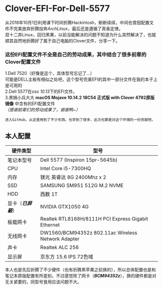 # Clover-EFI-For-Dell-5577

  从2018年10月1日利用课下时间折腾Hackintosh，断断续续，中间也曾因配置文件不完美放弃折腾投奔*ArchLinux*，最后还是遵循了真香定律。  
  双十二弃Linux，回归黑果，以前没能解决的问题不知道为什么突然解决了，也就顺其自然地折腾好了属于自己电脑的Clover文件，分享一下。  
  ### 这份EFI配置文件不全是自己的劳动成果，其中结合了很多前辈的Clover配置文件  
  1.Dell 7520（好像是这个，具体型号忘记了...）  
  可能是DELL主板有相似之处吧，这个型号完美EFI的其中一部分文件在我的本子上是可用的  
  2.Dell 5577在*osx 10.13*下的EFI文件。  
  3.黑锅小兵大大 **macOS Mojave 10.14.2 18C54 正式版 with Clover 4792原版镜像** 中含有的EFI配置文件  
  *（感谢前辈们的劳动成果了，谢谢鸭~）*
  
    进入GitHub，从这里用到了不少东西，也学到了很多，此次也算是对这个环境的一份贡献吧。

## 本人配置

 硬件类型|型号
 ---- | ----- 
 笔记本型号|Dell 5577 (Inspiron 15pr-5645b)
 CPU|Intel Core i5-7300HQ
 内存|镁光 英睿达 8G 2400Mhz x 2
 SSD|SAMSUNG SM951 512G M.2 NVME
 HDD|西数 1T
 显卡（***已屏蔽***）|NVIDIA GTX1050 4G
 板载网卡|Realtek RTL8168H/8111H PCI Express Gigabit Ethernet
 无线网卡|DW1560/BCM94352z 802.11ac Wireless Network Adapter
 声卡|Realtek ALC 256
 显示屏|京东方 15.6 IPS 72色域
 
  本人也是先后折腾了不少硬件（也有折腾黑苹果之前换的），所以总体配置也是和笔记本原版配置有所差别，不过感觉除了网卡（***BCM94352z***），换的硬件都是对无关紧要的，同型号食用应该问题不大。
